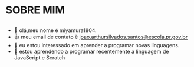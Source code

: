 # SOBRE MIM

##


- 👋 olá,meu nome é miyamura1804.
-  :+1: meu email de contato è joao.arthursilvados.santos@escola.pr.gov.br
- 👀 eu estou interessado em aprender a programar novas linguagens.
- 🌱 estou aprendendo a programar recentemente a linguagem de JavaScript e Scratch




